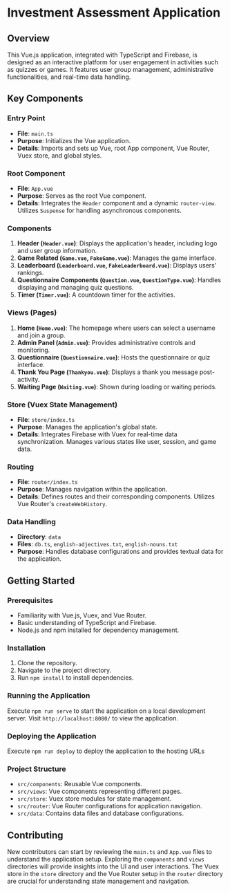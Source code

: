 # Investment Assessment Application

## Overview
This Vue.js application, integrated with TypeScript and Firebase, is designed as an interactive platform for user engagement in activities such as quizzes or games. It features user group management, administrative functionalities, and real-time data handling.

## Key Components

### Entry Point
- **File**: `main.ts`
- **Purpose**: Initializes the Vue application.
- **Details**: Imports and sets up Vue, root App component, Vue Router, Vuex store, and global styles.

### Root Component
- **File**: `App.vue`
- **Purpose**: Serves as the root Vue component.
- **Details**: Integrates the `Header` component and a dynamic `router-view`. Utilizes `Suspense` for handling asynchronous components.

### Components
1. **Header (`Header.vue`)**: Displays the application's header, including logo and user group information.
2. **Game Related (`Game.vue`, `FakeGame.vue`)**: Manages the game interface.
3. **Leaderboard (`Leaderboard.vue`, `FakeLeaderboard.vue`)**: Displays users' rankings.
4. **Questionnaire Components (`Question.vue`, `QuestionType.vue`)**: Handles displaying and managing quiz questions.
5. **Timer (`Timer.vue`)**: A countdown timer for the activities.

### Views (Pages)
1. **Home (`Home.vue`)**: The homepage where users can select a username and join a group.
2. **Admin Panel (`Admin.vue`)**: Provides administrative controls and monitoring.
3. **Questionnaire (`Questionnaire.vue`)**: Hosts the questionnaire or quiz interface.
4. **Thank You Page (`Thankyou.vue`)**: Displays a thank you message post-activity.
5. **Waiting Page (`Waiting.vue`)**: Shown during loading or waiting periods.

### Store (Vuex State Management)
- **File**: `store/index.ts`
- **Purpose**: Manages the application's global state.
- **Details**: Integrates Firebase with Vuex for real-time data synchronization. Manages various states like user, session, and game data.

### Routing
- **File**: `router/index.ts`
- **Purpose**: Manages navigation within the application.
- **Details**: Defines routes and their corresponding components. Utilizes Vue Router's `createWebHistory`.

### Data Handling
- **Directory**: `data`
- **Files**: `db.ts`, `english-adjectives.txt`, `english-nouns.txt`
- **Purpose**: Handles database configurations and provides textual data for the application.

## Getting Started

### Prerequisites
- Familiarity with Vue.js, Vuex, and Vue Router.
- Basic understanding of TypeScript and Firebase.
- Node.js and npm installed for dependency management.

### Installation
1. Clone the repository.
2. Navigate to the project directory.
3. Run `npm install` to install dependencies.

### Running the Application
Execute `npm run serve` to start the application on a local development server. Visit `http://localhost:8080/` to view the application.

### Deploying the Application
Execute `npm run deploy` to deploy the application to the hosting URLs

### Project Structure
- `src/components`: Reusable Vue components.
- `src/views`: Vue components representing different pages.
- `src/store`: Vuex store modules for state management.
- `src/router`: Vue Router configurations for application navigation.
- `src/data`: Contains data files and database configurations.

## Contributing
New contributors can start by reviewing the `main.ts` and `App.vue` files to understand the application setup. Exploring the `components` and `views` directories will provide insights into the UI and user interactions. The Vuex store in the `store` directory and the Vue Router setup in the `router` directory are crucial for understanding state management and navigation.
